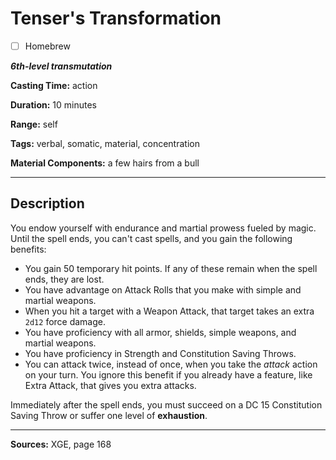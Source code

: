 # Tenser's Transformation

- [ ] Homebrew

***6th-level transmutation***

**Casting Time:** action

**Duration:** 10 minutes

**Range:** self

**Tags:** verbal, somatic, material, concentration

**Material Components:** a few hairs from a bull

---

## Description
You endow yourself with endurance and martial prowess fueled by magic.
Until the spell ends, you can't cast spells, and you gain the following benefits:
- You gain 50 temporary hit points.
	If any of these remain when the spell ends, they are lost.
- You have advantage on Attack Rolls that you make with simple and martial weapons.
- When you hit a target with a Weapon Attack, that target takes an extra `2d12` force damage.
- You have proficiency with all armor, shields, simple weapons, and martial weapons.
- You have proficiency in Strength and Constitution Saving Throws.
- You can attack twice, instead of once, when you take the *attack* action on your turn.
	You ignore this benefit if you already have a feature, like Extra Attack, that gives you extra attacks.

Immediately after the spell ends, you must succeed on a DC 15 Constitution Saving Throw or suffer one level of **exhaustion**.

---

**Sources:** XGE, page 168
